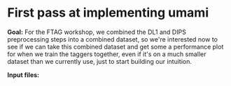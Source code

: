 # First pass at implementing umami

**Goal:** For the FTAG workshop, we combined the DL1 and DIPS
preprocessing steps into a combined dataset, so we're interested
now to see if we can take this combined dataset and get some a
performance plot for when we train the taggers together, even if
it's on a much smaller dataset than we currently use, just to 
start building our intuition.

**Input files:**



